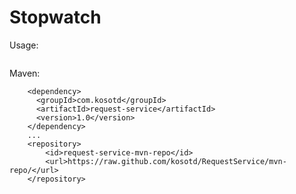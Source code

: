 # Stopwatch

Usage: 
```
```      
      
Maven:
```
    <dependency>
      <groupId>com.kosotd</groupId>
      <artifactId>request-service</artifactId>
      <version>1.0</version>
    </dependency>
    ...
    <repository>
        <id>request-service-mvn-repo</id>
        <url>https://raw.github.com/kosotd/RequestService/mvn-repo/</url>
    </repository>
```
